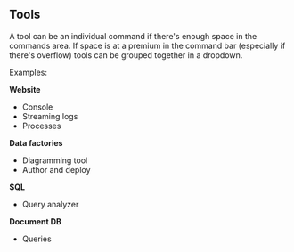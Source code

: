 
<tags
    ms.service="portalfx"
    ms.workload="portalfx"
    ms.tgt_pltfrm="portalfx"
    ms.devlang="portalfx"
    ms.topic="get-started-article"
    ms.date="07/23/2015" 
    ms.author="mattshel"/>  

## Tools ##

A tool can be an individual command if there's enough space in the commands area. If space is at a premium in the command bar (especially if there's overflow) tools can be grouped together in a dropdown. 

Examples:

**Website**

- Console
- Streaming logs
- Processes

**Data factories**

- Diagramming tool
- Author and deploy

**SQL**

- Query analyzer

**Document DB**

- Queries